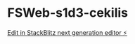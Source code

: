# FSWeb-s1d3-cekilis

[Edit in StackBlitz next generation editor ⚡️](https://stackblitz.com/~/github.com/sevdecaliskan5/FSWeb-s1d3-cekilis)